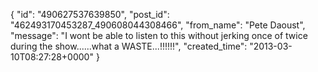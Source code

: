  {
   "id": "490627537639850",
   "post_id": "462493170453287_490608044308466",
   "from_name": "Pete Daoust",
   "message": "I wont be able to listen to this without jerking once of twice during the show......what a WASTE...!!!!!!",
   "created_time": "2013-03-10T08:27:28+0000"
 }
